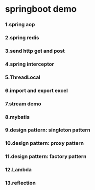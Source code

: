 # springboot demo
### 1.spring aop
### 2.spring redis
### 3.send http get and post
### 4.spring interceptor
### 5.ThreadLocal
### 6.import and export excel
### 7.stream demo
### 8.mybatis
### 9.design pattern: singleton pattern
### 10.design pattern: proxy pattern
### 11.design pattern: factory pattern
### 12.Lambda
### 13.reflection